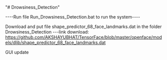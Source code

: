 "# Drowsiness_Detection" 

----Run file Run_Drowsiness_Detection.bat to run the system----

Download and put file shape_predictor_68_face_landmarks.dat in the folder Drowsiness_Detection ---link download: https://github.com/AKSHAYUBHAT/TensorFace/blob/master/openface/models/dlib/shape_predictor_68_face_landmarks.dat

GUI update
